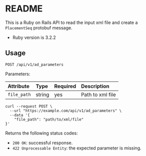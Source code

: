 # README

This is a Ruby on Rails API to read the input xml file and create a `PlacementSeq` protobuf message.

* Ruby version is 3.2.2

## Usage

```plaintext
POST /api/v1/ad_parameters
```

Parameters:

| Attribute   | Type    | Required |  Description                   |
| :-----------|:--------|:---------|:-----------------|
| `file_path` | string  | yes      | Path to xml file |

```shell
curl --request POST \
  --url "https://example.com/api/v1/ad_parameters" \
  --data '{
    "file_path": "path/to/xml/file"
}'
```

Returns the following status codes:

- `200 OK`: successful response.
- `422 Unprocessable Entity`: the expected parameter is missing.
